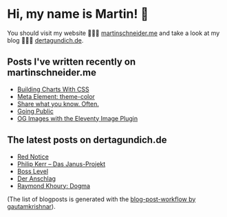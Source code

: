 # Hi, my name is Martin! 👋 
You should visit my website 👨🏼‍💻  [martinschneider.me](https://martinschneider.me) and take a look at my blog 🤷🏼‍♂️ [dertagundich.de](https://www.dertagundich.de).

## Posts I've written recently on martinschneider.me
<!-- MSME-POST-LIST:START -->
- [Building Charts With CSS](https://martinschneider.me/articles/building-charts-with-css/)
- [Meta Element: theme-color](https://martinschneider.me/articles/meta-tag-theme-color/)
- [Share what you know. Often.](https://martinschneider.me/articles/share-what-you-know-often/)
- [Going Public](https://martinschneider.me/articles/going-public/)
- [OG Images with the Eleventy Image Plugin](https://martinschneider.me/articles/og-images-with-the-eleventy-image-plugin/)
<!-- MSME-POST-LIST:END -->

## The latest posts on dertagundich.de
<!-- DTUI-POST-LIST:START -->
- [Red Notice](https://www.dertagundich.de/2021/11/12/red-notice/)
- [Philip Kerr – Das Janus-Projekt](https://www.dertagundich.de/2021/11/08/philip-kerr-das-janus-projekt/)
- [Boss Level](https://www.dertagundich.de/2021/11/07/boss-level/)
- [Der Anschlag](https://www.dertagundich.de/2021/10/31/der-anschlag/)
- [Raymond Khoury: Dogma](https://www.dertagundich.de/2021/10/30/raymond-khoury-dogma/)
<!-- DTUI-POST-LIST:END -->

(The list of blogposts is generated with the [blog-post-workflow by gautamkrishnar](https://github.com/gautamkrishnar/blog-post-workflow)).
